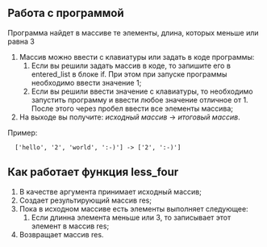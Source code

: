 ## Работа с программой

Программа найдет в массиве те элементы, длина, которых меньше
или равна 3

1. Массив можно ввести с клавиатуры или задать в коде программы:
   1. Если вы решили задать массив в коде, то запишите его 
   в entered_list в блоке if. При этом при запуске программы 
   необходимо ввести значение 1;
   2. Если вы решили ввести значение с клавиатуры, то необходимо
   запустить программу и ввести любое значение отличное от 1. 
   После этого через пробел ввести все элементы массива;
2. На выходе вы получите: _исходный массив_ -> _итоговый массив_.
   
Пример:


      ['hello', '2', 'world', ':-)'] -> ['2', ':-)']



## Как работает функция less_four
1. В качестве аргумента принимает исходный массив;
2. Создает результирующий массив res;
3. Пока в исходном массиве есть элементы выполняет следующее:
   1. Если длинна элемента меньше или 3, то записывает этот элемент
   в массив res;
4. Возвращает массив res.